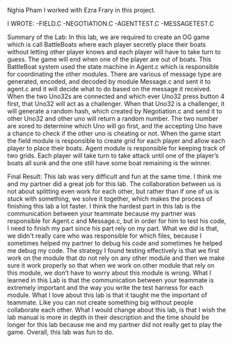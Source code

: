 Nghia Pham
I worked with Ezra Frary in this project.

I WROTE:
-FIELD.C
-NEGOTIATION.C
-AGENTTEST.C
-MESSAGETEST.C


Summary of the Lab:
In this lab, we are required to create an OG game which is call BattleBoats where
each player secretly place their boats without letting other player knows and each player
will have to take turn to guess. The game will end when one of the player are out of
boats. This BattleBoat system used the state machine in Agent.c which is responsible for
coordinating the other modules. There are various of message type are generated,
encoded, and decoded by module Message.c and sent it to agent.c and it will decide what
to do based on the message it received. When the two Uno32s are connected and which
ever Uno32 press button 4 first, that Uno32 will act as a challenger. When that Uno32 is a
challenger, it will generate a random hash, which created by Negotiation.c and send it to
other Uno32 and other uno will return a random number. The two number are xored to
determine which Uno will go first, and the accepting Uno have a chance to check if the
other uno is cheating or not. When the game start the field module is responsible to
create grid for each player and allow each player to place their boats. Agent module is
responsible for keeping track of two grids. Each player will take turn to take attack until
one of the player’s boats all sunk and the one still have some boat remaining is the
winner.

Final Result:
This lab was very difficult and fun at the same time. I think me and my partner did
a great job for this lab. The collaboration between us is not about splitting even work for
each other, but rather than if one of us is stuck with something, we solve it together,
which makes the process of finishing this lab a lot faster. I think the hardest part in this
lab is the communication between your teammate because my partner was responsible for
Agent.c and Message.c, but in order for him to test his code, I need to finish my part
since his part rely on my part. What we did is that, we didn't really care who was
responsible for which files, because I sometimes helped my partner to debug his code and
sometimes he helped me debug my code. The strategy I found testing effectively is that
we first work on the module that do not rely on any other module and then we make sure
it work properly so that when we work on other module that rely on this module, we
don’t have to worry about this module is wrong. What I learned in this Lab is that the
communication between your teammate is extremely important and the way you write the
test harness for each module. What I love about this lab is that it taught me the important
of teammate. Like you can not create something big without people collaborate each
other. What I would change about this lab, is that I wish the lab manual is more in depth
in their description and the time should be longer for this lab because me and my partner
did not really get to play the game. Overall, this lab was fun to do.
